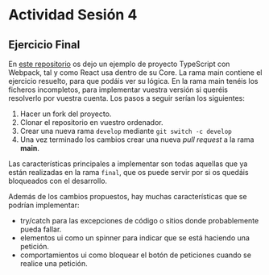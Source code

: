 # Actividad Sesión 4

## Ejercicio Final

En [este repositorio](https://github.com/lucferbux/TypescriptWeatherExample) os dejo un ejemplo de proyecto TypeScript con Webpack, tal y como React usa dentro de su Core.
La rama main contiene el ejercicio resuelto, para que podáis ver su lógica.
En la rama main tenéis los ficheros incompletos, para implementar vuestra versión si queréis resolverlo por vuestra cuenta.
Los pasos a seguir serían los siguientes:

1. Hacer un fork del proyecto.
2. Clonar el repositorio en vuestro ordenador.
3. Crear una nueva rama `develop` mediante `git switch -c develop`
4. Una vez terminado los cambios crear una nueva *pull request* a la rama **main**.

Las características principales a implementar son todas aquellas que ya están realizadas en la rama `final`, que os puede servir por si os quedáis bloqueados con el desarrollo.

Además de los cambios propuestos, hay muchas características que se podrían implementar:

* try/catch para las excepciones de código o sitios donde probablemente pueda fallar.
* elementos ui como un spinner para indicar que se está haciendo una petición.
* comportamientos ui como bloquear el botón de peticiones cuando se realice una petición.
